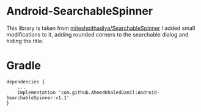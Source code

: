 # Android-SearchableSpinner

This library is taken from [miteshpithadiya/SearchableSpinner](https://github.com/miteshpithadiya/SearchableSpinner)
I added small modifications to it, adding rounded corners to the searchable dialog and hiding the title.

# Gradle
    dependencies {
        ...
        implementation 'com.github.AhmedKhaledGamil:Android-SearchableSpinner:v1.1'
    }
